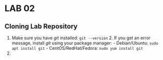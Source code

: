 # LAB 02

## Cloning Lab Repository

 1. Make sure you have *git* installed: `git --version`
	 2. If you get an error message, install *git* using your package manager:
		- Debian/Ubuntu: `sudo apt install git`
		- CentOS/RedHat/Fedora: `sudo yum install git`
 2. 

<!--stackedit_data:
eyJoaXN0b3J5IjpbOTU1MTU4MDUzXX0=
-->